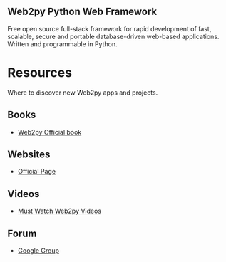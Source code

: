 Web2py Python Web Framework
---------------------------

Free open source full-stack framework for rapid development of fast, scalable, secure and portable database-driven web-based applications. Written and programmable in Python.


# Resources

Where to discover new Web2py apps and projects.

## Books

* [Web2py Official book](http://web2py.com/book)

## Websites

* [Official Page](http://www.web2py.com/init/default/index)

## Videos

* [Must Watch Web2py Videos](https://vimeo.com/tag:web2py)

## Forum
* [Google Group](https://groups.google.com/forum/?fromgroups#!forum/web2py)

